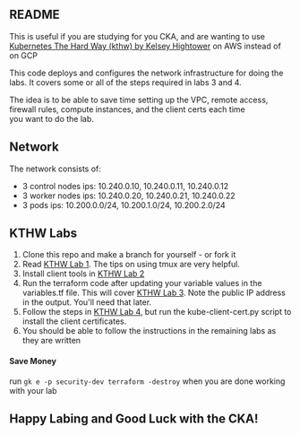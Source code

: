 
## README  

This is useful if you are studying for you CKA, and are wanting to use [Kubernetes The Hard Way (kthw) by Kelsey Hightower](https://github.com/kelseyhightower/kubernetes-the-hard-way) on AWS instead of on GCP

This code deploys and configures the network infrastructure for doing the labs. It covers some or all of the steps required in labs 3 and 4.  

The idea is to be able to save time setting up the VPC, remote access, firewall rules, compute instances, and the client certs each time  
you want to do the lab.   

## Network

The network consists of:

* 3 control nodes ips: 10.240.0.10, 10.240.0.11, 10.240.0.12
* 3 worker nodes ips: 10.240.0.20, 10.240.0.21, 10.240.0.22
* 3 pods ips: 10.200.0.0/24, 10.200.1.0/24, 10.200.2.0/24 

## KTHW Labs

1. Clone this repo and make a branch for yourself - or fork it
1. Read [KTHW Lab 1](https://github.com/kelseyhightower/kubernetes-the-hard-way/blob/master/docs/01-prerequisites.md). The tips on using tmux are very helpful.
1. Install client tools in [KTHW Lab 2](https://github.com/kelseyhightower/kubernetes-the-hard-way/blob/master/docs/02-client-tools.md)
1. Run the terraform code after updating your variable values in the variables.tf file. This will cover [KTHW Lab 3](https://github.com/kelseyhightower/kubernetes-the-hard-way/blob/master/docs/03-compute-resources.md). Note the public IP address in the output. You'll need that later.
1. Follow the steps in [KTHW Lab 4](https://github.com/kelseyhightower/kubernetes-the-hard-way/blob/master/docs/04-certificate-authority.md), but run the kube-client-cert.py script to install the client certificates.
1. You should be able to follow the instructions in the remaining labs as they are written

#### Save Money

run `gk e -p security-dev terraform -destroy` when you are done working with your lab

## Happy Labing and Good Luck with the CKA!